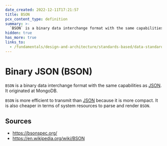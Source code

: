 ```yaml
---
date_created: 2022-12-11T17:21:57
title: BSON
pcx_content_type: definition
summary: >-
  `BSON` is a binary data interchange format with the same capabilities as [JSON](/fundamentals/design-and-architecture/standards-based/data-standards/#json).
hidden: true
has_more: true
links_to:
  - /fundamentals/design-and-architecture/standards-based/data-standards/json
---
```


# Binary JSON (BSON)

`BSON` is a binary data interchange format with the same capabilities as [JSON](/fundamentals/design-and-architecture/standards-based/data-standards/json). It originated at MongoDB.

`BSON` is more efficient to transmit than [JSON](/fundamentals/design-and-architecture/standards-based/data-standards/json) because it is more compact. It is also cheaper in terms of system resources to parse and render `BSON`.

## Sources

- https://bsonspec.org/
- https://en.wikipedia.org/wiki/BSON
